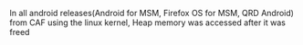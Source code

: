 In all android releases(Android for MSM, Firefox OS for MSM, QRD Android) from CAF using the linux kernel, Heap memory was accessed after it was freed